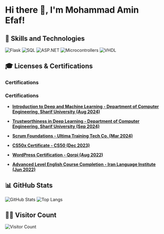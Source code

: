 # Hi there 👋, I'm Mohammad Amin Efaf!

## 🚀 Skills and Technologies


![Flask](https://img.shields.io/badge/Flask-000000?style=for-the-badge&logo=flask&logoColor=white)
![SQL](https://img.shields.io/badge/SQL-4479A1?style=for-the-badge&logo=mysql&logoColor=white)
![ASP.NET](https://img.shields.io/badge/ASP.NET-512BD4?style=for-the-badge&logo=dotnet&logoColor=white)
![Microcontrollers](https://img.shields.io/badge/Microcontrollers-000000?style=for-the-badge&logo=raspberrypi&logoColor=white)
![VHDL](https://img.shields.io/badge/VHDL-FF6600?style=for-the-badge&logo=verilog&logoColor=white)



## 🎓 Licenses & Certifications

### Certifications

### Certifications

- **[Introduction to Deep and Machine Learning - Department of Computer Engineering, Sharif University (Aug 2024)](http://dl.micro-master.ir/RayanCourse/Certificates/2500068395e01f59a991f4dfb07e14390fef85a329077ebeb1789887a8b2b76b865134d199030.jpg)**  

- **[Trustworthiness in Deep Learning - Department of Computer Engineering, Sharif University (Sep 2024)](http://dl.micro-master.ir/RayanCourse/Certificates/250006839263596118d77c50fa1d31fba1133efbad33abc728b239fb9e6d6d54ad64384ed9031.jpg)**  

- **[Scrum Foundations - Ultima Training Tech Co. (Mar 2024)](https://aminefaf.vercel.app/static/files/scrum.png)**  

- **[CS50x Certificate - CS50 (Dec 2023)](https://certificates.cs50.io/eee1caf0-4524-4bfe-b5b6-fe7deb83f1c4.pdf?size=letter)**  

- **[WordPress Certification - Qorpi (Aug 2022)](https://aminefaf.vercel.app/static/files/wordpress.png)**  

- **[Advanced Level English Course Completion - Iran Language Institute (Jun 2022)](https://aminefaf.vercel.app/static/files/ili.png)**  


## 📊 GitHub Stats

![GitHub Stats](https://github-readme-stats.vercel.app/api?username=AminEfaf&theme=dark&show_icons=true)
![Top Langs](https://github-readme-stats.vercel.app/api/top-langs/?username=AminEfaf&layout=compact&theme=dark)

## 👨‍💻 Visitor Count

![Visitor Count](https://profile-counter.glitch.me/AminEfaf/count.svg)
